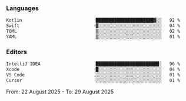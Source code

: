 <!--START_SECTION:waka-->
### Languages
```txt
Kotlin                            ██████████████████████▓░░   92 %
Swift                             ▓░░░░░░░░░░░░░░░░░░░░░░░░   04 %
TOML                              ▒░░░░░░░░░░░░░░░░░░░░░░░░   02 %
YAML                              ▒░░░░░░░░░░░░░░░░░░░░░░░░   01 %
```

### Editors
```txt
IntelliJ IDEA                     ████████████████████████░   96 %
Xcode                             █░░░░░░░░░░░░░░░░░░░░░░░░   04 %
VS Code                           ░░░░░░░░░░░░░░░░░░░░░░░░░   01 %
Cursor                            ░░░░░░░░░░░░░░░░░░░░░░░░░   01 %
```

From: 22 August 2025 - To: 29 August 2025
<!--END_SECTION:waka-->
